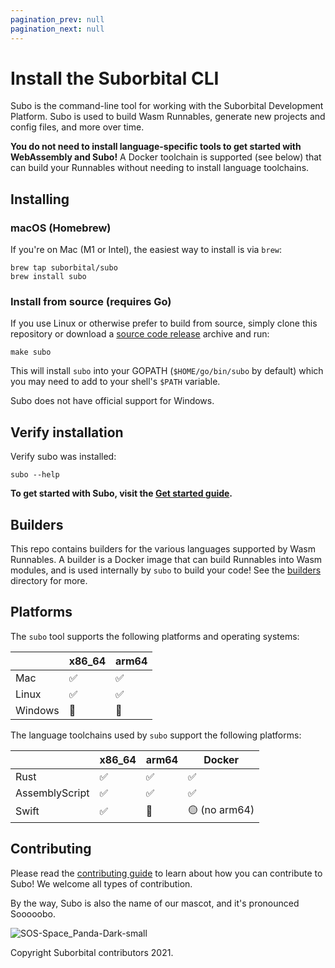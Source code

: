 ```yaml
---
pagination_prev: null
pagination_next: null
---
```


# Install the Suborbital CLI

Subo is the command-line tool for working with the Suborbital Development Platform. Subo is used to build Wasm Runnables, generate new projects and config files, and more over time.

**You do not need to install language-specific tools to get started with WebAssembly and Subo!** A Docker toolchain is supported (see below) that can build your Runnables without needing to install language toolchains.

## Installing
### macOS (Homebrew)
If you're on Mac (M1 or Intel), the easiest way to install is via `brew`:
```
brew tap suborbital/subo
brew install subo
```

### Install from source (requires Go)
If you use Linux or otherwise prefer to build from source, simply clone this repository or download a [source code release](https://github.com/suborbital/subo/releases/latest) archive and run:
```
make subo
```
This will install `subo` into your GOPATH (`$HOME/go/bin/subo` by default) which you may need to add to your shell's `$PATH` variable.

Subo does not have official support for Windows.

## Verify installation
Verify subo was installed:
```
subo --help
```
**To get started with Subo, visit the [Get started guide](./atmo/get-started.md).**

## Builders
This repo contains builders for the various languages supported by Wasm Runnables. A builder is a Docker image that can build Runnables into Wasm modules, and is used internally by `subo` to build your code! See the [builders](./builder/docker) directory for more.

## Platforms
The `subo` tool supports the following platforms and operating systems:

|  | x86_64 | arm64
| --- | --- | --- |
| Mac | ✅ | ✅ |
| Linux | ✅ | ✅ |
| Windows | 🚫 | 🚫 |
 
The language toolchains used by `subo` support the following platforms:

| | x86_64 | arm64 | Docker |
| --- | --- | --- | --- |
| Rust | ✅ | ✅ | ✅ |
| AssemblyScript | ✅ | ✅ | ✅ |
| Swift | ✅ | 🚫 | 🟡 (no arm64) |

## Contributing

Please read the [contributing guide](./CONTRIBUTING.md) to learn about how you can contribute to Subo! We welcome all types of contribution.

By the way, Subo is also the name of our mascot, and it's pronounced Sooooobo.

![SOS-Space_Panda-Dark-small](https://user-images.githubusercontent.com/5942370/129103528-8b013445-a8a2-44bb-8b39-65d912a66767.png)

Copyright Suborbital contributors 2021.

